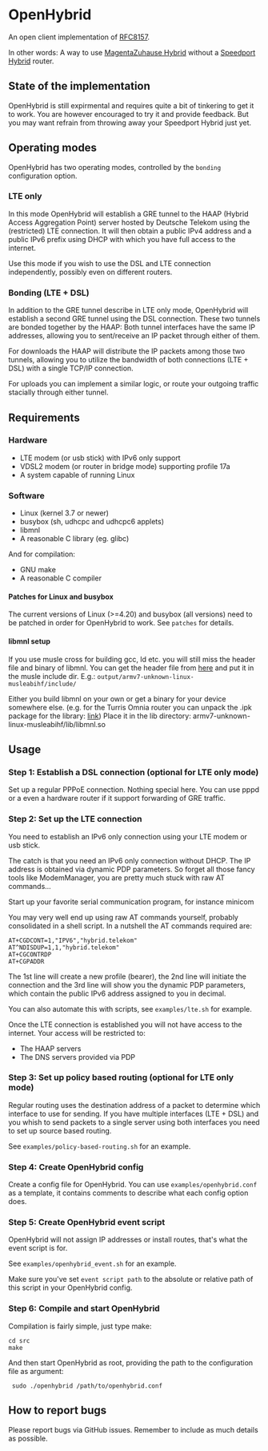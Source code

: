 # OpenHybrid
An open client implementation of [RFC8157](https://tools.ietf.org/html/rfc8157).

In other words: A way to use [MagentaZuhause Hybrid](https://www.telekom.de/zuhause/tarife-und-optionen/internet/magenta-zuhause-m-hybrid) without a [Speedport Hybrid](https://www.telekom.de/zuhause/geraete-und-zubehoer/wlan-und-router/speedport-hybrid) router.

## State of the implementation

OpenHybrid is still expirmental and requires quite a bit of tinkering to get it to work. You are however encouraged to try it and provide feedback. But you may want refrain from throwing away your Speedport Hybrid just yet.

## Operating modes

OpenHybrid has two operating modes, controlled by the `bonding` configuration option.

### LTE only

In this mode OpenHybrid will establish a GRE tunnel to the HAAP (Hybrid Access Aggregation Point) server hosted by Deutsche Telekom using the (restricted) LTE connection. It will then obtain a public IPv4 address and a public IPv6 prefix using DHCP with which you have full access to the internet.

Use this mode if you wish to use the DSL and LTE connection independently, possibly even on different routers.

### Bonding (LTE + DSL)

In addition to the GRE tunnel describe in LTE only mode, OpenHybrid will establish a second GRE tunnel using the DSL connection. These two tunnels are bonded together by the HAAP: Both tunnel interfaces have the same IP addresses, allowing you to sent/receive an IP packet through either of them.

For downloads the HAAP will distribute the IP packets among those two tunnels, allowing you to utilize the bandwidth of both connections (LTE + DSL) with a single TCP/IP connection.

For uploads you can implement a similar logic, or route your outgoing traffic stacially through either tunnel.

## Requirements

### Hardware

* LTE modem (or usb stick) with IPv6 only support
* VDSL2 modem (or router in bridge mode) supporting profile 17a
* A system capable of running Linux

### Software

* Linux (kernel 3.7 or newer)
* busybox (sh, udhcpc and udhcpc6 applets)
* libmnl
* A reasonable C library (eg. glibc)

And for compilation:
* GNU make
* A reasonable C compiler

#### Patches for Linux and busybox

The current versions of Linux (>=4.20) and busybox (all versions) need to be patched in order for OpenHybrid to work. See `patches` for details.

#### libmnl setup

If you use musle cross for building gcc, ld etc. you will still miss the header file and binary of libmnl.
You can get the header file from [here](http://www.netfilter.org/projects/libmnl/files/) and put it in the musle include dir.
E.g.: `output/armv7-unknown-linux-musleabihf/include/`

Either you build libmnl on your own or get a binary for your device somewhere else. (e.g. for the Turris Omnia router you can unpack the .ipk package for the library: [link](https://repo.turris.cz/omnia-stable/packages/base/libmnl_1.0.3-2_mvebu.ipk))
Place it in the lib directory: armv7-unknown-linux-musleabihf/lib/libmnl.so

## Usage

### Step 1: Establish a DSL connection (optional for LTE only mode)

Set up a regular PPPoE connection. Nothing special here. You can use pppd or a even a hardware router if it support forwarding of GRE traffic.

### Step 2: Set up the LTE connection

You need to establish an IPv6 only connection using your LTE modem or usb stick.

The catch is that you need an IPv6 only connection without DHCP. The IP address is obtained via dynamic PDP parameters. So forget all those fancy tools like ModemManager, you are pretty much stuck with raw AT commands...

Start up your favorite serial communication program, for instance minicom

You may very well end up using raw AT commands yourself, probably consolidated in a shell script. In a nutshell the AT commands required are:
```
AT+CGDCONT=1,"IPV6","hybrid.telekom"
AT^NDISDUP=1,1,"hybrid.telekom"
AT+CGCONTRDP
AT+CGPADDR
```

The 1st line will create a new profile (bearer), the 2nd line will initiate the connection and the 3rd line will show you the dynamic PDP parameters, which contain the public IPv6 address assigned to you in decimal.

You can also automate this with scripts, see `examples/lte.sh` for example.


Once the LTE connection is established you will not have access to the internet. Your access will be restricted to:
- The HAAP servers
- The DNS servers provided via PDP

### Step 3: Set up policy based routing (optional for LTE only mode)

Regular routing uses the destination address of a packet to determine which interface to use for sending. If you have multiple interfaces (LTE + DSL) and you whish to send packets to a single server using both interfaces you need to set up source based routing.

See `examples/policy-based-routing.sh` for an example.

### Step 4: Create OpenHybrid config

Create a config file for OpenHybrid. You can use `examples/openhybrid.conf` as a template, it contains comments to describe what each config option does.

### Step 5: Create OpenHybrid event script

OpenHybrid will not assign IP addresses or install routes, that's what the event script is for.

See `examples/openhybrid_event.sh` for an example.

Make sure you've set `event script path` to the absolute or relative path of this script in your OpenHybrid config.

### Step 6: Compile and start OpenHybrid

Compilation is fairly simple, just type make:
 ```
 cd src
 make
```

And then start OpenHybrid as root, providing the path to the configuration file as argument:
```
 sudo ./openhybrid /path/to/openhybrid.conf
 ```

## How to report bugs

Please report bugs via GitHub issues. Remember to include as much details as possible.
